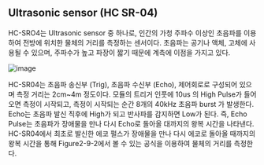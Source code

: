 ## Ultrasonic sensor (HC SR-04)

HC-SRO4는 Ultrasonic sensor 중 하나로, 인간의 가청 주파수 이상인 초음파를 이용하여 전방에 위치한 물체의 거리를 측정하는 센서이다. 
초음파는 공기나 액체, 고체에 사용될 수 있으며, 주파수가 높고 파장이 짧기 때문에 계측에 이점을 가지고 있다.

![image](https://user-images.githubusercontent.com/47182864/123315273-80402500-d566-11eb-9c2a-a11202b4049c.png)

HC-SR04는 초음파 송신부 (Trig), 초음파 수신부 (Echo), 제어회로로 구성되어 있으며 측정 거리는 2cm~4m 정도이다. 
모듈의 트리거 인풋에 10us 의 High Pulse가 들어오면 측정이 시작되고, 측정이 시작되는 순간 8개의 40kHz 초음파 burst 가 발생한다. 
Echo는 초음파 발신 직후에 High가 되고 반사파를 감지하면 Low가 된다. 
즉, Echo Pulse는 초음파가 장애물을 만나 다시 Echo로 돌아올 대까지의 왕복 시간을 나타낸다. 
HC-SR04에서 최초로 발신한 에코 펄스가 장애물을 만나 다시 에코로 돌아올 때까지의 왕복 시간을 통해 Figure2-9-2에서 볼 수 있는 공식을 이용하여 물체의 거리를 측정한다.
